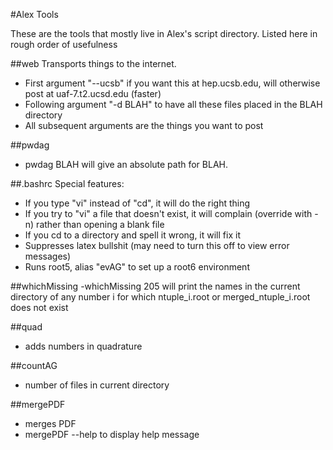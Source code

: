 #Alex Tools

These are the tools that mostly live in Alex's script directory.  Listed here in rough order of usefulness

##web
Transports things to the internet.
  - First argument "--ucsb" if you want this at hep.ucsb.edu, will otherwise post at uaf-7.t2.ucsd.edu (faster)
  - Following argument "-d BLAH" to have all these files placed in the BLAH directory
  - All subsequent arguments are the things you want to post

##pwdag 
  - pwdag BLAH will give an absolute path for BLAH.  

##.bashrc
  Special features:
  - If you type "vi" instead of "cd", it will do the right thing
  - If you try to "vi" a file that doesn't exist, it will complain (override with -n) rather than opening a blank file
  - If you cd to a directory and spell it wrong, it will fix it
  - Suppresses latex bullshit (may need to turn this off to view error messages)
  - Runs root5, alias "evAG" to set up a root6 environment

##whichMissing
  -whichMissing 205 will print the names in the current directory of any number i for which ntuple_i.root or merged_ntuple_i.root does not exist

##quad
  - adds numbers in quadrature

##countAG
  - number of files in current directory

##mergePDF 
  - merges PDF
  - mergePDF --help to display help message 
